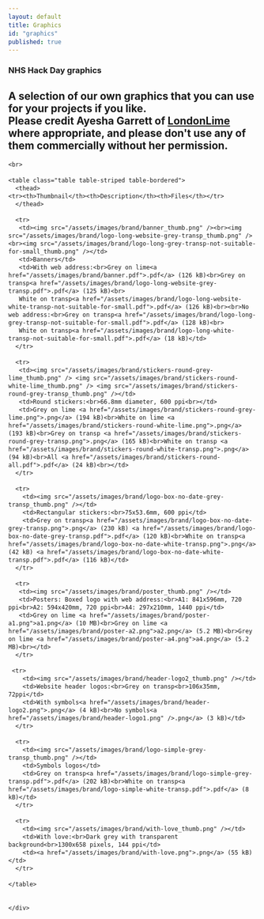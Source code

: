 ```yaml
---
layout: default
title: Graphics
id: "graphics"
published: true
---
```


<div class="main">
  <section class="hgroup">
    <div class="container">

<section class="hgroup centered">

  <div class="container">
    <div class="row">
      <div class="col-sm-12 col-md-12 col-xs-12 col-lg-12" style="height: 300px; margin-bottom: 0.5cm; float: left; display: block; background-image: url(/assets/images/graphics_img.jpg); background-size: cover;">
      </div>
    </div>
    <div class="row">
      <h1>NHS Hack Day graphics</h1>
      <h2>A selection of our own graphics that you can use for your projects if you like.<br>Please credit Ayesha Garrett of <a href="www.londonlime.net">LondonLime</a> where appropriate, and please don't use any of them commercially without her permission.</h2>
    </div>
  </div>
</section>

    <br>

    <table class="table table-striped table-bordered">
      <thead>
	<tr><th>Thumbnail</th><th>Description</th><th>Files</th></tr>
      </thead>

      <tr>
       <td><img src="/assets/images/brand/banner_thumb.png" /><br><img src="/assets/images/brand/logo-long-website-grey-transp_thumb.png" /><br><img src="/assets/images/brand/logo-long-grey-transp-not-suitable-for-small_thumb.png" /></td>
       <td>Banners</td>
       <td>With web address:<br>Grey on lime<a href="/assets/images/brand/banner.pdf">.pdf</a> (126 kB)<br>Grey on transp<a href="/assets/images/brand/logo-long-website-grey-transp.pdf">.pdf</a> (125 kB)<br>
       White on transp<a href="/assets/images/brand/logo-long-website-white-transp-not-suitable-for-small.pdf">.pdf</a> (126 kB)<br><br>No web address:<br>Grey on transp<a href="/assets/images/brand/logo-long-grey-transp-not-suitable-for-small.pdf">.pdf</a> (128 kB)<br>
       White on transp<a href="/assets/images/brand/logo-long-white-transp-not-suitable-for-small.pdf">.pdf</a> (18 kB)</td>
      </tr>

      <tr>
       <td><img src="/assets/images/brand/stickers-round-grey-lime_thumb.png" /> <img src="/assets/images/brand/stickers-round-white-lime_thumb.png" /> <img src="/assets/images/brand/stickers-round-grey-transp_thumb.png" /></td>
       <td>Round stickers:<br>66.8mm diameter, 600 ppi<br></td>
       <td>Grey on lime <a href="/assets/images/brand/stickers-round-grey-lime.png">.png</a> (194 kB)<br>White on lime <a href="/assets/images/brand/stickers-round-white-lime.png">.png</a> (193 kB)<br>Grey on transp <a href="/assets/images/brand/stickers-round-grey-transp.png">.png</a> (165 kB)<br>White on transp <a href="/assets/images/brand/stickers-round-white-transp.png">.png</a> (94 kB)<br>All <a href="/assets/images/brand/stickers-round-all.pdf">.pdf</a> (24 kB)<br></td>
      </tr>

      <tr>
        <td><img src="/assets/images/brand/logo-box-no-date-grey-transp_thumb.png" /></td>
        <td>Rectangular stickers:<br>75x53.6mm, 600 ppi</td>
        <td>Grey on transp<a href="/assets/images/brand/logo-box-no-date-grey-transp.png">.png</a> (230 kB) <a href="/assets/images/brand/logo-box-no-date-grey-transp.pdf">.pdf</a> (120 kB)<br>White on transp<a href="/assets/images/brand/logo-box-no-date-white-transp.png">.png</a> (42 kB) <a href="/assets/images/brand/logo-box-no-date-white-transp.pdf">.pdf</a> (116 kB)</td>
      </tr>

      <tr>
       <td><img src="/assets/images/brand/poster_thumb.png" /></td>
       <td>Posters: Boxed logo with web address:<br>A1: 841x596mm, 720 ppi<br>A2: 594x420mm, 720 ppi<br>A4: 297x210mm, 1440 ppi</td>
       <td>Grey on lime <a href="/assets/images/brand/poster-a1.png">a1.png</a> (10 MB)<br>Grey on lime <a href="/assets/images/brand/poster-a2.png">a2.png</a> (5.2 MB)<br>Grey on lime <a href="/assets/images/brand/poster-a4.png">a4.png</a> (5.2 MB)<br></td>
      </tr>

     <tr>
        <td><img src="/assets/images/brand/header-logo2_thumb.png" /></td>
        <td>Website header logos:<br>Grey on transp<br>106x35mm, 72ppi</td>
        <td>With symbols<a href="/assets/images/brand/header-logo2.png">.png</a> (4 kB)<br>No symbols<a href="/assets/images/brand/header-logo1.png" />.png</a> (3 kB)</td>
      </tr>

      <tr>
        <td><img src="/assets/images/brand/logo-simple-grey-transp_thumb.png" /></td>
        <td>Symbols logos</td>
        <td>Grey on transp<a href="/assets/images/brand/logo-simple-grey-transp.pdf">.pdf</a> (202 kB)<br>White on transp<a href="/assets/images/brand/logo-simple-white-transp.pdf">.pdf</a> (8 kB)</td>
      </tr>

      <tr>
      	<td><img src="/assets/images/brand/with-love_thumb.png" /></td>
      	<td>With love:<br>Dark grey with transparent background<br>1300x658 pixels, 144 ppi</td>
      	<td><a href="/assets/images/brand/with-love.png">.png</a> (55 kB)</td>
      </tr>

    </table>


    </div>



  </section>



</div>